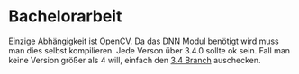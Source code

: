 # Bachelorarbeit

Einzige Abhängigkeit ist OpenCV. Da das DNN Modul benötigt wird muss man dies selbst kompilieren. Jede Verson über 3.4.0 sollte ok sein. Fall man keine Version größer als 4 will, einfach den [3.4 Branch](https://github.com/opencv/opencv/tree/3.4) auschecken. 
